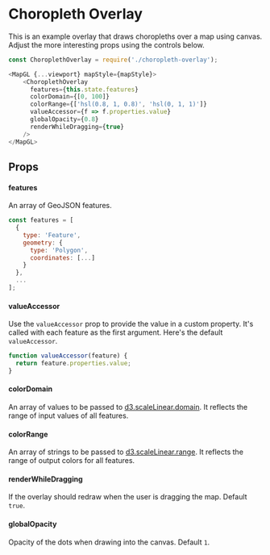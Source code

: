 # Choropleth Overlay

This is an example overlay that draws choropleths over a map using canvas. Adjust the more interesting props using the controls below.


```js
const ChoroplethOverlay = require('./choropleth-overlay');

<MapGL {...viewport} mapStyle={mapStyle}>
    <ChoroplethOverlay
      features={this.state.features}
      colorDomain={[0, 100]}
      colorRange={['hsl(0.8, 1, 0.8)', 'hsl(0, 1, 1)']}
      valueAccessor={f => f.properties.value}
      globalOpacity={0.8}
      renderWhileDragging={true}
    />
</MapGL>
```

## Props

#### features
An array of GeoJSON features.

```js
const features = [
  {
    type: 'Feature',
    geometry: {
      type: 'Polygon',
      coordinates: [...]
    }
  },
  ...
];
```

#### valueAccessor

Use the `valueAccessor` prop to provide the value in a custom property. It's called with each feature as the first argument. Here's the default `valueAccessor`.

```js
function valueAccessor(feature) {
  return feature.properties.value;
}
```

#### colorDomain

An array of values to be passed to [d3.scaleLinear.domain](https://github.com/d3/d3-scale#linear-scales).
It reflects the range of input values of all features.


#### colorRange

An array of strings to be passed to [d3.scaleLinear.range](https://github.com/d3/d3-scale#linear-scales).
It reflects the range of output colors for all features.


#### renderWhileDragging

If the overlay should redraw when the user is dragging the map. Default `true`.


#### globalOpacity

Opacity of the dots when drawing into the canvas. Default `1`.
